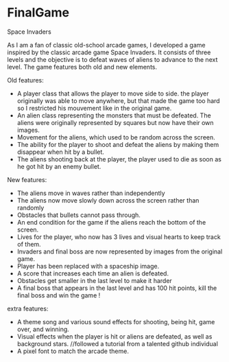 # FinalGame
Space Invaders


As I am a fan of classic old-school arcade games, I developed a game inspired by the classic arcade game Space Invaders. It consists of three levels and the objective is to defeat waves of aliens to advance to the next level. The game features both old and new elements.


Old features:
* A player class that allows the player to move side to side. the player originally was able to move anywhere, but that made the game too hard so I restricted his mouvement like in the original game.
* An alien class representing the monsters that must be defeated. The aliens were originally represented by squares but now have their own images.
* Movement for the aliens, which used to be random across the screen.
* The ability for the player to shoot and defeat the aliens by making them disappear when hit by a bullet.
* The aliens shooting back at the player, the player used to die as soon as he got hit by an enemy bullet.


New features:
* The aliens move in waves rather than independently
* The aliens now move slowly down across the screen rather than randomly
* Obstacles that bullets cannot pass through.
* An end condition for the game if the aliens reach the bottom of the screen.
* Lives for the player, who now has 3 lives and visual hearts to keep track of them.
* Invaders and final boss are now represented by images from the original game.
* Player has been replaced with a spaceship image.
* A score that increases each time an alien is defeated.
* Obstacles get smaller in the last level to make it harder
* A final boss that appears in the last level and has 100 hit points, kill the final boss and win the game !

extra features:
* A theme song and various sound effects for shooting, being hit, game over, and winning.
* Visual effects when the player is hit or aliens are defeated, as well as background stars. //followed a tutorial from a talented github individual
* A pixel font to match the arcade theme.


